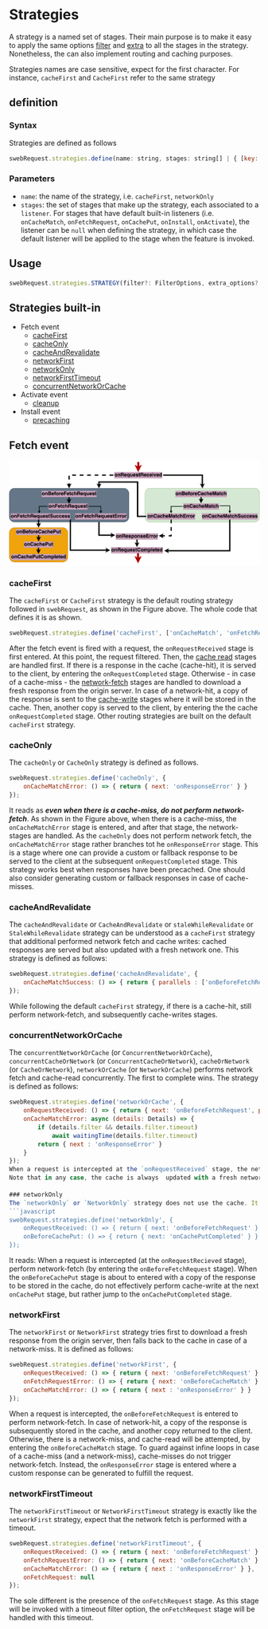 # Strategies
A strategy is a named set of stages. Their main purpose is to make it easy to apply the same options [filter](#filter.md) and [extra](extra_options.md) to all the stages in the strategy. 
Nonetheless, the can also implement routing and caching purposes. 

Strategies names are case sensitive, expect for the first character. For instance, `cacheFirst` and `CacheFirst` refer to the same strategy

## definition
### Syntax
Strategies are defined as follows
```javascript
swebRequest.strategies.define(name: string, stages: string[] | { [key: string]: CallBack } ) => void
```

### Parameters
- `name`: the name of the strategy, i.e. `cacheFirst`, `networkOnly`
- `stages`: the set of stages that make up the strategy, each associated to a `listener`. For stages that have default built-in listeners (i.e. `onCacheMatch`, `onFetchRequest`, `onCachePut`, `onInstall`, `onActivate`), the listener can be `null` when defining the strategy, in which case the default listener will be applied to the stage when the feature is invoked. 


## Usage
```javascript
swebRequest.strategies.STRATEGY(filter?: FilterOptions, extra_options?: ExtraOptions, xfilter?: FilterOptions)
```

## Strategies built-in
- Fetch event
    - [cacheFirst](#cachefirst)
    - [cacheOnly](#cacheonly)
    - [cacheAndRevalidate](#cacheandrevalidate)
    - [networkFirst](#networkfirst)
    - [networkOnly](#networkonly)
    - [networkFirstTimeout](#networkfirstimeout)
    - [concurrentNetworkOrCache](#concurrentnetworkorcache)
- Activate event
    - [cleanup](#cleanup)
- Install event
    - [precaching](#precaching)
    
## Fetch event
![Fetch Event Stages](./images/fetchstages.png)

### cacheFirst
The `cacheFirst` or `CacheFirst` strategy is the default routing strategy followed in `swebRequest`, as shown in the Figure above. 
The whole code that defines it is as shown. 
```javascript
swebRequest.strategies.define('cacheFirst', ['onCacheMatch', 'onFetchRequest', 'onCachePut'])
```
After the fetch event is fired with a request, the `onRequestReceived` stage is first entered. At this point, the request filtered. Then, the  [cache read](stages.md#cache-read) stages are handled first. If there is a response in the cache (cache-hit), it is served to the client, by entering the `onRequestCompleted` stage. Otherwise - in case of a cache-miss - the [network-fetch](stages.md#network-fetch) stages are handled to download a fresh response from the origin server. In case of a network-hit, a copy of the response is sent to the [cache-write](stages.md#cache-write) stages where it will be stored in the cache. Then, another copy is served to the client, by entering the the cache `onRequestCompleted` stage. 
Other routing strategies are built on the default `cacheFirst` strategy. 

### cacheOnly
The `cacheOnly` or `CacheOnly` strategy is defined as follows.
```javascript
swebRequest.strategies.define('cacheOnly', {
    onCacheMatchError: () => { return { next: 'onResponseError' } }
});
```
It reads as ***even when there is a cache-miss, do not perform network-fetch***. As shown in the Figure above, when there is a cache-miss, the `onCacheMatchError` stage is entered, and after that stage, the network-stages are handled. As the `cacheOnly` does not perform network fetch, the `onCacheMatchError` stage rather branches tot he `onResponseError` stage. This is a stage where one can provide a custom or fallback response to be served to the client at the subsequent `onRequestCompleted` stage.
This strategy works best when responses have been precached. One should also consider generating custom or fallback responses in case of cache-misses. 

### cacheAndRevalidate
The `cacheAndRevalidate` or `CacheAndRevalidate` or `staleWhileRevalidate` or `StaleWhileRevalidate` strategy can be understood as a `cacheFirst` strategy that additional performed network fetch and cache writes: cached responses are served but also updated with a fresh network one. This strategy is defined as follows:
```javascript
swebRequest.strategies.define('cacheAndRevalidate', {
    onCacheMatchSuccess: () => { return { parallels : ['onBeforeFetchRequest'] } }
});
```
While following the default `cacheFirst` strategy, if there is a cache-hit, still perform network-fetch, and subsequently cache-writes stages. 

### concurrentNetworkOrCache
The `concurrentNetworkOrCache` (or `ConcurrentNetworkOrCache`), `concurrentCacheOrNetwork` (or `ConcurrentCacheOrNetwork`), `cacheOrNetwork` (or `CacheOrNetwork`), `networkOrCache` (or `NetworkOrCache`) performs network fetch and cache-read concurrently. The first to complete wins. 
The strategy is defined as follows:
```javascript
swebRequest.strategies.define('networkOrCache', {
    onRequestReceived: () => { return { next: 'onBeforeFetchRequest', parallels: ['onBeforeCacheMatch'] } },
    onCacheMatchError: async (details: Details) => {
        if (details.filter && details.filter.timeout)
            await waitingTime(details.filter.timeout) 
        return { next : 'onResponseError' }
    }
});
When a request is intercepted at the `onRequestReceived` stage, the network-fetch stages are entered next (via the `onBeforeFetchRequest` stage) and the cache-read stages are entered concurrently (via the `onBeforeCacheMatch` stage). The first concurrent branch to reach `onRequestCompleted` will have its response served to the client. Note the use of an optional timeeout when there is is a cache-miss. In fact, cache-misses are very cheap, and likely to complete before network-fetch. In that case, one can provide a time to be waited for. During this time, network-fetch may have been completed with a fresh response to be served to the client. As the cache is also updated with the network response, the next cache-read will likely lead to a cache-hit, and if it is quicker than the network-fetch, then it is used. 
Note that in any case, the cache is always  updated with a fresh network response.

### networkOnly
The `networkOnly` or `NetworkOnly` strategy does not use the cache. It is simply defined as follows:
```javascript
swebRequest.strategies.define('networkOnly', {
    onRequestReceived: () => { return { next: 'onBeforeFetchRequest' } },
    onBeforeCachePut: () => { return { next: 'onCachePutCompleted' } }
});
```
It reads: When a request is intercepted (at the `onRequestRecieved` stage), perform  network-fetch  (by entering the `onBeforeFetchRequest` stage). When the `onBeforeCachePut` stage is about to entered with a copy of the response to be stored in the cache, do not effectively perform cache-write at the next `onCachePut` stage, but rather jump to the `onCachePutCompleted` stage. 

### networkFirst
The `networkFirst` or `NetworkFirst` strategy tries first to download a fresh response from the origin server, then falls back to the cache in case of a network-miss. It is defined as follows:
```javascript
swebRequest.strategies.define('networkFirst', {
    onRequestReceived: () => { return { next: 'onBeforeFetchRequest' } },
    onFetchRequestError: () => { return { next: 'onBeforeCacheMatch' } },
    onCacheMatchError: () => { return { next : 'onResponseError' } }
});
```
When a request is intercepted, the `onBeforeFetchRequest` is entered to perform network-fetch. In case of network-hit, a copy of the response is subsequently stored in the cache, and another copy returned to the client. Otherwise, there is a network-miss, and cache-read will be attempted, by entering the `onBeforeCacheMatch` stage. To guard against infine loops in case of a cache-miss (and a network-miss), cache-misses do not trigger network-fetch. Instead, the `onResponseError` stage is entered where a custom response can be generated to fulfill the request. 

### networkFirstTimeout
The `networkFirstTimeout` or `NetworkFirstTimeout` strategy is exactly like the `networkFirst` strategy, expect that the network fetch is performed with a timeout.

```javascript
swebRequest.strategies.define('networkFirstTimeout', {
    onRequestReceived: () => { return { next: 'onBeforeFetchRequest' } },
    onFetchRequestError: () => { return { next: 'onBeforeCacheMatch' } },
    onCacheMatchError: () => { return { next : 'onResponseError' } },
    onFetchRequest: null
});
```
The sole different is the presence of the `onFetchRequest` stage. As this stage will be invoked with a timeout filter option, the `onFetchRequest` stage will be handled with this timeout.


